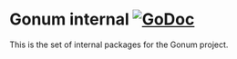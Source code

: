 # Gonum internal [![GoDoc](https://godocs.io/gonum.org/v1/gonum/internal?status.svg)](https://godocs.io/gonum.org/v1/gonum/internal)

This is the set of internal packages for the Gonum project.
